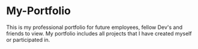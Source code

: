 # My-Portfolio

This is my professional portfolio for future employees, fellow Dev's and friends to view.
My portfolio includes all projects that I have created myself or participated in.
